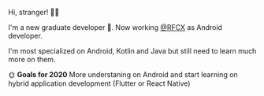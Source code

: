 Hi, stranger! 👋🐑

I'm a new graduate developer 👶. Now working [@RFCX](https://github.com/rfcx) as Android developer.

I'm most specialized on Android, Kotlin and Java but still need to learn much more on them.

🌞 **Goals for 2020**
More understaning on Android and start learning on hybrid application development (Flutter or React Native)

<!--
**Tooseriuz/tooseriuz** is a ✨ _special_ ✨ repository because its `README.md` (this file) appears on your GitHub profile.

Here are some ideas to get you started:

- 🔭 I’m currently working on ...
- 🌱 I’m currently learning ...
- 👯 I’m looking to collaborate on ...
- 🤔 I’m looking for help with ...
- 💬 Ask me about ...
- 📫 How to reach me: ...
- 😄 Pronouns: ...
- ⚡ Fun fact: ...
-->
